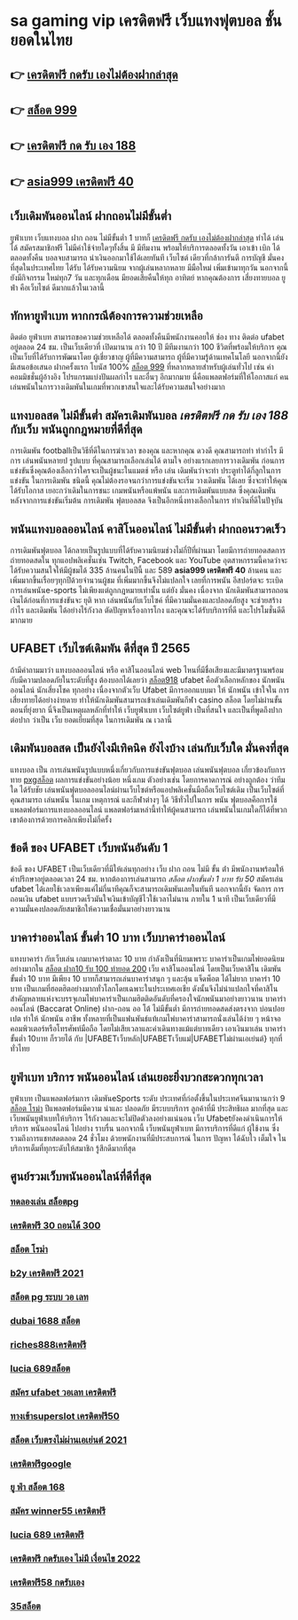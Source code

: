 # sa gaming vip เครดิตฟรี  เว็บแทงฟุตบอล   ชั้นยอดในไทย 

## 👉 [เครดิตฟรี กดรับ เองไม่ต้องฝากล่าสุด](https://www.ufaeat.com/ufabet-master-login/)
## 👉 [สล็อต 999](https://www.ufaeat.com/)
## 👉 [เครดิตฟรี กด รับ เอง 188](https://www.ufaeat.com/credit-free-50/)
## 👉 [asia999 เครดิตฟรี 40](https://www.ufaeat.com/register/)

##  เว็บเดิมพันออนไลน์  ฝากถอนไม่มีขั้นต่ำ 

ยูฟ่าเบท เว็บแทงบอล ฝาก  ถอน ไม่มีขั้นต่ำ   1 บาทก็ [เครดิตฟรี กดรับ เองไม่ต้องฝากล่าสุด](https://www.ufaeat.com/) ทำได้ เล่นได้ สมัครสมาชิกฟรี ไม่มีค่าใช้จ่ายใดๆทั้งสิ้น มี มีทีมงาน พร้อมให้บริการตลอดทั้งวัน  เอาเข้า  เบิก ได้ ตลอดทั้งคืน บอลจบสามารถ  นำเงินออกมาใช้ได้เลยทันที เว็บไซต์ เดียวที่กล้าการันตี การบัญชี มั่นคงที่สุดในประเทศไทย ได้รับ ได้รับความนิยม จากผู้เล่นหลากหลาย  มีมือใหม่  เพิ่มเข้ามาทุกวัน นอกจากนี้ยังมีกิจกรรม ใหม่ทุก7 วัน  และทุกเดือน มียอดเสียคืนให้ทุก อาทิตย์  หากคุณต้องการ เสี่ยงทายบอล  ยูฟ่า คือเว็บไซต์  ดีมากแล้วในเวลานี้ 

##  ทักหายูฟ่าเบท หากกรณีต้องการความช่วยเหลือ

ติดต่อ ยูฟ่าเบท สามารถขอความช่วยเหลือได้  ตลอดทั้งคืนมีพนักงานคอยให้  ช่อง ทาง ติดต่อ ufabet อยู่ตลอด 24 ชม. เป็นเว็บเดียวที่ เปิดมานาน กว่า 10 ปี มีทีมงานกว่า 100 ชีวิตที่พร้อมให้บริการ คุณ เป็นเว็บที่ได้รับการพัฒนาโดย ผู้เชี่ยวชาญ ผู้ที่มีความสามารถ ผู้ที่มีความรู้ด้านเทคโนโลยี นอกจากนี้ยังมีเสนอข้อเสนอ  ฝากครั้งแรก โบนัส 100% [สล็อต 999](https://www.ufaeat.com/credit-free-50/)  ที่หลากหลายสำหรับผู้เล่นทั่วไป เช่น ค่าคอมมิชชั่นผู้อ้างอิง โปรแกรมแบ่งปันผลกำไร และอื่นๆ อีกมากมาย นี่คือแพลตฟอร์มที่ให้โอกาสแก่ คนเล่นพนันในการวางเดิมพันในเกมที่พวกเขาสนใจและได้รับความสนใจอย่างมาก

##  แทงบอลสด ไม่มีขั้นต่ำ สมัครเดิมพันบอล ***เครดิตฟรี กด รับ เอง 188*** กับเว็บ พนันถูกกฎหมายที่ดีที่สุด

การเดิมพัน  footballเป็นวิธีที่ดีในการฆ่าเวลา ของคุณ และหากคุณ ดวงดี คุณสามารถทำ ทำกำไร มีการ เล่นพนันหลายป รูปแบบ ที่คุณสามารถเลือกเล่นได้ ตามใจ  อย่างแรกเลยการวางเดิมพัน ก่อนการแข่งขันซึ่งคุณต้องเลือกว่าใครจะเป็นผู้ชนะในแมตช์ หรือ เล่น เดิมพันว่าจะทำ ประตูทำได้กี่ลูกในการแข่งขัน ในการเดิมพัน ชนิดนี้ คุณไม่ต้องรอจนกว่าการแข่งขันจะเริ่ม  วางเดิมพัน ได้เลย ซึ่งจะทำให้คุณได้รับโอกาส เยอะกว่าเดิมในการชนะ เกมพนันหรือแพ้พนัน  และการเดิมพันแบบสด  ซึ่งคุณเดิมพัน หลังจากการแข่งขันเริ่มต้น การเดิมพัน  ฟุตบอลสด จึงเป็นอีกหนึ่งทางเลือกในการ ทำเงินที่ดีในปัจุบัน

## พนันแทงบอลออนไลน์  คาสิโนออนไลน์ ไม่มีขั้นต่ำ ฝากถอนรวดเร็ว 

 การเดิมพันฟุตบอล  ได้กลายเป็นรูปแบบที่ได้รับความนิยมช่วงไม่กี่ปีที่ผ่านมา โดยมีการถ่ายทอดสดการถ่ายทอดสดใน ทุกแอปพลิเคชั่นเช่น Twitch, Facebook และ YouTube อุตสาหกรรมนี้คาดว่าจะ ได้รับความสนใจให้มีผู้ชมได้ 335 ล้านคนในปีนี้ และ 589 **asia999 เครดิตฟรี 40** ล้านคน และเพิ่มมากขึ้นเรื่อยๆทุกปีด้วยจำนวนผู้ชม ที่เพิ่มมากขึ้นจึงไม่แปลกใจ เลยที่การพนัน อีสปอร์ตจะ ระเบิด  การเล่นพนันe-sports ไม่เพียงแต่ถูกกฎหมายเท่านั้น แต่ยัง มั่นคง เนื่องจาก นักเดิมพันสามารถถอนเงินได้ก่อนที่การแข่งขันจะ ยุติ หาก เล่นพนันกับเว็บไซค์ ที่มีความมั่นคงและปลอดภัยสูง จะช่วยสร้างกำไร และเดิมพัน ได้อย่างไร้กังวล ตัดปัญหาเรื่องการโกง และคุณจะได้รับบริการที่ดี และโปรโมชั่นดีดีมากมาย

## UFABET เว็บไซต์เดิมพัน ดีที่สุด ปี 2565 

ถ้ามีคำถามมาว่า แทงบอลออนไลน์  หรือ คาสิโนออนไลน์   web ไหนที่มีชื่อเสียงและมีมาตรฐานพร้อมกับมีความปลอดภัยในระดับที่สูง ต้องบอกได้เลยว่า  [สล็อต918](https://www.ufaeat.com/ทางเข้ายูฟ่าเบท-ufabet/) ufabet  คือตัวเลือกหลักของ นักพนันออนไลน์ นักเสี่ยงโชค  ทุกอย่าง  เนื่องจากตัวเว็บ Ufabet  มีการออกแบบมา ให้ นักพนัน เข้าใจใน การเสี่ยงทายได้อย่างง่ายดาย ทำให้นักเดิมพันสามารถเข้าเล่นเดิมพันกีฬา   casino  สล็อต โดยไม่ผ่านขั้นตอนที่ยุ่งยาก นี่จึงเป็นเหตุผลหลักที่ทำให้ เว็บยูฟ่าเบท เว็บไซต์ยูฟ่า เป็นที่สนใจ และเป็นที่พูดถึงปากต่อปาก ว่าเป็น เว็บ   ยอดเยี่ยมที่สุด ในการเดิมพัน ณ เวลานี้ 


##  เดิมพันบอลสด เป็นยังไงมีเทิคนิค  ยังไงบ้าง เล่นกับเว็บใด  มั่นคงที่สุด 

แทงบอล เป็น การเล่นพนันรูปแบบหนึ่งเกี่ยวกับการแข่งขันฟุตบอล เล่นพนันฟุตบอล เกี่ยวข้องกับการทาย [pxgสล็อต](https://www.ufaeat.com/) ผลการแข่งขันอย่างน้อย หนึ่งเกม ตัวอย่างเช่น โดยการคาดการณ์ อย่างถูกต้อง ว่าทีมใด ได้รับชัย  เล่นพนันฟุตบอลออนไลน์ผ่านเว็บไซต์หรือแอปพลิเคชั่นมือถือเว็บไซต์เดิม เป็นเว็บไซต์ที่คุณสามารถ เล่นพนัน ในเกม เหตุการณ์ และกีฬาต่างๆ ได้ วิธีทั่วไปในการ พนัน ฟุตบอลคือการใช้แพลตฟอร์มการแทงบอลออนไลน์ แพลตฟอร์มเหล่านี้ทำให้ผู้คนสามารถ เล่นพนันในเกมใดก็ได้ที่พวกเขาต้องการด้วยการคลิกเพียงไม่กี่ครั้ง 

## ข้อดี ของ UFABET เว็บพนันอันดับ 1

ข้อดี ของ UFABET เป็นเว็บเดียวที่มีให้เล่นทุกอย่าง  เว็บ ฝาก ถอน ไม่มี ขั้น ต่ํา  มีพนักงานพร้อมให้คำปรึกษาอยู่ตลอดเวลา 24 ชม. หากต้องการเล่นสามารถ  *สล็อต ฝากขั้นต่ำ 1 บาท รับ 50* สมัครเล่น ufabet  ได้เลยใช้เวลาเพียงแค่ไม่กี่นาทีคุณก็จะสามารถเดิมพันเลยในทันที นอกจากนี้ยัง จัดการ  การ ถอนเงิน ufabet แบบรวดเร็วมันใจเงินเข้าบัญชีไวใช้เวลาไม่นาน ภายใน 1 นาที เป็นเว็บเดียวที่มีความมั่นคงปลอดภัยสมาชิกให้ความเชื่อมั่นมาอย่างยาวนาน


## บาคาร่าออนไลน์ ขั้นต่ำ 10 บาท เว็บบาคาร่าออนไลน์ 

แทงบาคาร่า กับเว็บเล่น เกมบาคาร่าตาละ 10 บาท กำลังเป็นที่นิยมเพราะ บาคาร่าเป็นเกมไพ่ยอดนิยมอย่างมากใน [สล็อต ฝาก10 รับ 100 ทำยอด 200](https://www.ufaeat.com/ทางเข้ายูฟ่าเบท-ufabet/) เว็บ คาสิโนออนไลน์ โดยเป็นเว็บคาสิโน เดิมพัน ขั้นต่ำ 10 บาท มีเพียง 10 บาทก็สามารถเล่นบาคาร่าสนุก ๆ และลุ้น  แจ็ดพ็อต  ได้ไม่ยาก บาคาร่า 10 บาท เป็นเกมที่ฮอตฮิตอย่างมากทั่วโลกโดยเฉพาะในประเทศเอเชีย ดังนั้นจึงไม่น่าแปลกใจที่คาสิโนสำคัญหลายแห่งจะบรรจุเกมไพ่บาคาร่าเป็นเกมฮิตติดอันดับที่ครองใจนักพนันมาอย่างยาวนาน บาคาร่าออนไลน์ (Baccarat Online)  ฝาก-ถอน ออ โต้ ไม่มีขั้นต่ำ มีการถ่ายทอดสดส่งตรงจาก  บ่อนปอยเปต ทำให้  นักพนัน อาชีพ  ทั้งหลายที่เป็นแฟนพันธ์แท้เกมไพ่บาคาร่าสามารถนั่งเล่นได้ง่าย ๆ หน้าจอคอมพิวเตอร์หรือโทรศัพท์มือถือ โดยไม่เสียเวลาและค่าเดินทางแม้แต่บาทเดียว เอาเงินมาเล่น บาคาร่าขั้นต่ำ 10บาท ก็รวยได้ กับ |UFABETเว็บหลัก|UFABETเว็บแม่|UFABETไม่ผ่านเอเย่นต์} ทุกที่ ทั่วไทย


## ยูฟ่าเบท บริการ พนันออนไลน์ เล่นเยอะยิ่งบวกสะดวกทุกเวลา

 ยูฟ่าเบท เป็นแพลตฟอร์มการ เดิมพันeSports ระดับ ประเทศที่ก่อตั้งขึ้นในประเทศจีนมานานกว่า 9 [สล็อต โรม่า](https://www.ufaeat.com/ufabet-master-login/) ปีแพลตฟอร์มมีความ น่าและ ปลอดภัย  มีระบบบริการ ลูกค้าที่มี ประสิทธิผล   มากที่สุด และ เว็บพนันยูฟ่าเบทให้บริการ ไร้กังวลและจะไม่ปิดตัวลงอย่างแน่นอน เว็บ Ufabetยังคงดำเนินการให้บริการ พนันออนไลน์ ไปอย่าง ราบรื่น นอกจากนี้ เว็บพนันยูฟ่าเบท  มีการบริการที่ดีแก่ ผู้ใช้งาน ซึ่งรวมถึงการแชทสดตลอด 24 ชั่วโมง ด้วยพนักงานที่มีประสบการณ์ ในการ ปัญหา ได้ฉับไว เต็มใจ ในบริการเต็มที่ทุกระดับให้สมาชิก  รู้สึกดีมากที่สุด 

## ศูนย์รวมเว็บพนันออนไลน์ที่ดีที่สุด

### [ทดลองเล่น สล็อตpg](https://atom.io/themes/ทางเข้า%20ufaeat%20เว็บ%20สล็อต%20ฟรี%20เครดิต%20008%20สล็อต%20เว็บตรง%20100%)
### [เครดิตฟรี 30 ถอนได้ 300](https://atom.io/themes/ทางเข้า%20ufaeat%20bone168%20เครดิตฟรี%20008%20สล็อต%20เว็บตรง%20100%)
### [สล็อต โรม่า](https://atom.io/themes/ทางเข้า%20ufaeat%20aka%20สล็อต%20008%20สล็อต%20เว็บตรง%20100%)
### [b2y เครดิตฟรี 2021](https://atom.io/themes/ทางเข้า%20ufaeat%20เว็บ%20superslot%20เครดิตฟรี%2050%20ยืนยัน%20otp%20ถอนได้%20300%20ล่าสุด%20008%20สล็อต%20เว็บตรง%20100%)
### [สล็อต pg ระบบ วอ เลท](https://atom.io/themes/ทางเข้า%20ufaeat%20pxj%20เครดิตฟรี%20008%20สล็อต%20เว็บตรง%20100%)
### [dubai 1688 สล็อต](https://atom.io/themes/ทางเข้า%20ufaeat%20spinix%20เครดิตฟรี%20008%20สล็อต%20เว็บตรง%20100%)
### [riches888เครดิตฟรี](https://atom.io/themes/ทางเข้า%20ufaeat%20สล็อต%20เครดิตฟรี%20008%20สล็อต%20เว็บตรง%20100%)
### [lucia 689สล็อต](https://atom.io/themes/ทางเข้า%20ufaeat%20สล็อต%20imi689%20008%20สล็อต%20เว็บตรง%20100%)
### [สมัคร ufabet วอเลท เครดิตฟรี](https://atom.io/themes/ทางเข้า%20ufaeat%20สล็อตxo%20888%20008%20สล็อต%20เว็บตรง%20100%)
### [ทางเข้าsuperslot เครดิตฟรี50](https://atom.io/themes/ทางเข้า%20ufaeat%20mgm99win%20เครดิตฟรี%20008%20สล็อต%20เว็บตรง%20100%)
### [สล็อต เว็บตรงไม่ผ่านเอเย่นต์ 2021](https://atom.io/themes/ทางเข้า%20ufaeat%20slot666เครดิตฟรี%20008%20สล็อต%20เว็บตรง%20100%)
### [เครดิตฟรีgoogle](https://atom.io/themes/ทางเข้า%20ufaeat%20สล็อต777เว็บตรง%20008%20สล็อต%20เว็บตรง%20100%)
### [ยู ฟ่า สล็อต 168](https://atom.io/themes/ทางเข้า%20ufaeat%20superslot%20เครดิตฟรี%2050%20รับ%20otp%20008%20สล็อต%20เว็บตรง%20100%)
### [สมัคร winner55 เครดิตฟรี](https://atom.io/themes/ทางเข้า%20ufaeat%20สล็อตpgฝากถอนไม่มีขั้นต่ํา%20วอเลท%20008%20สล็อต%20เว็บตรง%20100%)
### [lucia 689 เครดิตฟรี](https://atom.io/themes/ทางเข้า%20ufaeat%20สล็อต%20โจ๊ก%20เกอร์%20เว็บตรงไม่ผ่านเอเย่นต์%20ไม่มี%20ขั้นต่ำ%20008%20สล็อต%20เว็บตรง%20100%)
### [เครดิตฟรี กดรับเอง ไม่มี เงื่อนไข 2022](https://atom.io/themes/ทางเข้า%20ufaeat%20pgเครดิตฟรี50%20ยืนยันเบอร์%20008%20สล็อต%20เว็บตรง%20100%)
### [เครดิตฟรี58 กดรับเอง](https://atom.io/themes/ทางเข้า%20ufaeat%20สมัคร%20ufabet%20รับเครดิต%20008%20สล็อต%20เว็บตรง%20100%)
### [35สล็อต](https://atom.io/themes/ทางเข้า%20ufaeat%20สล็อต98%20008%20สล็อต%20เว็บตรง%20100%)